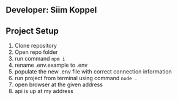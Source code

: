 ## Developer: Siim Koppel

## Project Setup

1. Clone repository
2. Open repo folder
3. run command `npm i`
4. rename .env.example to .env
5. populate the new .env file with correct connection information
6. run project from terminal using command `node .`
7. open browser at the given address
8. api is up at my address